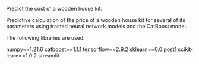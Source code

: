 Predict the cost of a wooden house kit.

Predictive calculation of the price of a wooden house kit for several of its parameters using trained neural network models and the CatBoost model.

The following libraries are used:

numpy==1.21.6
catboost==1.1.1
tensorflow==2.9.2 
sklearn==0.0.post1 
scikit-learn==1.0.2 
streamlit